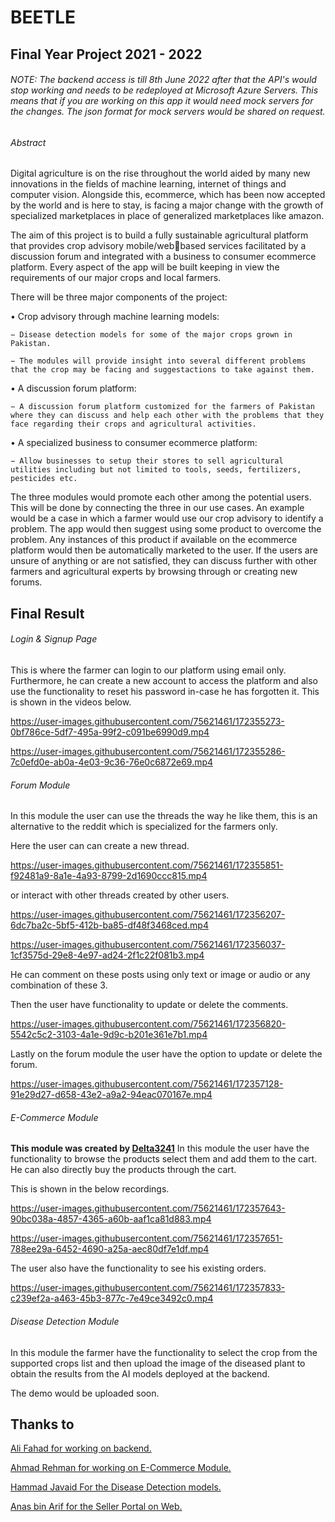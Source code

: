 # **BEETLE**
## Final Year Project 2021 - 2022
###### NOTE: The backend access is till 8th June 2022 after that the API's would stop working and needs to be redeployed at Microsoft Azure Servers. This means that if you are working on this app it would need mock servers for the changes. The json format for mock servers would be shared on request.
###### Abstract
Digital agriculture is on the rise throughout the world aided by many new innovations in the fields of machine learning, 
internet of things and computer vision. Alongside this, ecommerce, which has been now accepted by the world and is 
here to stay, is facing a major change with the growth of specialized marketplaces in place of generalized marketplaces 
like amazon.

The aim of this project is to build a fully sustainable agricultural platform that provides crop advisory mobile/webbased services facilitated by a discussion forum and integrated with a business to consumer ecommerce platform. Every aspect of the app will be built keeping in view the requirements of our major crops and local farmers.

There will be three major components of the project:

• Crop advisory through machine learning models:

    − Disease detection models for some of the major crops grown in Pakistan.

    − The modules will provide insight into several different problems that the crop may be facing and suggestactions to take against them.

• A discussion forum platform:

    − A discussion forum platform customized for the farmers of Pakistan where they can discuss and help each other with the problems that they face regarding their crops and agricultural activities.

• A specialized business to consumer ecommerce platform:

    − Allow businesses to setup their stores to sell agricultural utilities including but not limited to tools, seeds, fertilizers, pesticides etc.

The three modules would promote each other among the potential users. This will be done by connecting the three in 
our use cases. An example would be a case in which a farmer would use our crop advisory to identify a problem. The app 
would then suggest using some product to overcome the problem. Any instances of this product if available on the 
ecommerce platform would then be automatically marketed to the user. If the users are unsure of anything or are not 
satisfied, they can discuss further with other farmers and agricultural experts by browsing through or creating new 
forums.

## Final Result
###### Login & Signup Page
This is where the farmer can login to our platform using email only. Furthermore, he can create a new account to access the platform and also use the functionality to reset his password in-case he has forgotten it. This is shown in the videos below.


https://user-images.githubusercontent.com/75621461/172355273-0bf786ce-5df7-495a-99f2-c091be6990d9.mp4



https://user-images.githubusercontent.com/75621461/172355286-7c0efd0e-ab0a-4e03-9c36-76e0c6872e69.mp4

###### Forum Module
In this module the user can use the threads the way he like them, this is an alternative to the reddit which is specialized for the farmers only.

Here the user can can create a new thread. 


https://user-images.githubusercontent.com/75621461/172355851-f92481a9-8a1e-4a93-8799-2d1690ccc815.mp4


or interact with other threads created by other users.


https://user-images.githubusercontent.com/75621461/172356207-6dc7ba2c-5bf5-412b-ba85-df48f3468ced.mp4



https://user-images.githubusercontent.com/75621461/172356037-1cf3575d-29e8-4e97-ad24-2f1c22f081b3.mp4


He can comment on these posts using only text or image or audio or any combination of these 3.

Then the user have functionality to update or delete the comments.


https://user-images.githubusercontent.com/75621461/172356820-5542c5c2-3103-4a1e-9d9c-b201e361e7b1.mp4

Lastly on the forum module the user have the option to update or delete the forum.


https://user-images.githubusercontent.com/75621461/172357128-91e29d27-d658-43e2-a9a2-94eac070167e.mp4

###### E-Commerce Module
**This module was created by [Delta3241](https://github.com/DeltA3241)**
In this module the user have the functionality to browse the products select them and add them to the cart. He can also directly buy the products through the cart.

This is shown in the below recordings.


https://user-images.githubusercontent.com/75621461/172357643-90bc038a-4857-4365-a60b-aaf1ca81d883.mp4



https://user-images.githubusercontent.com/75621461/172357651-788ee29a-6452-4690-a25a-aec80df7e1df.mp4

The user also have the functionality to see his existing orders.


https://user-images.githubusercontent.com/75621461/172357833-c239ef2a-a463-45b3-877c-7e49ce3492c0.mp4

###### Disease Detection Module
In this module the farmer have the functionality to select the crop from the supported crops list and then upload the image of the diseased plant to obtain the results from the AI models deployed at the backend.

The demo would be uploaded soon.

## Thanks to
[Ali Fahad for working on backend.](https://github.com/AliFahadKhan)

[Ahmad Rehman for working on E-Commerce Module.](https://github.com/DeltA3241)

[Hammad Javaid For the Disease Detection models.](https://www.linkedin.com/in/hammad-88/)

[Anas bin Arif for the Seller Portal on Web.](https://www.linkedin.com/in/anas-bin-arif-ab6a87124/)


